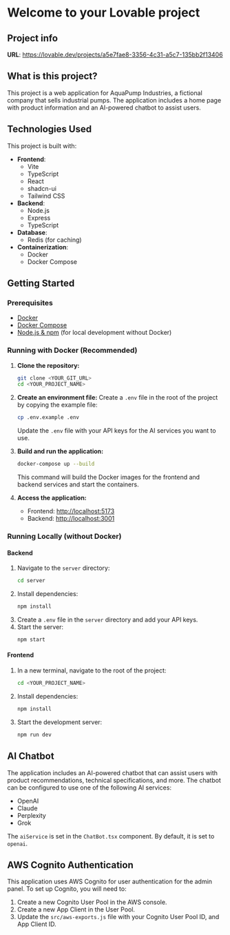 # Welcome to your Lovable project

## Project info

**URL**: https://lovable.dev/projects/a5e7fae8-3356-4c31-a5c7-135bb2f13406

## What is this project?

This project is a web application for AquaPump Industries, a fictional company that sells industrial pumps. The application includes a home page with product information and an AI-powered chatbot to assist users.

## Technologies Used

This project is built with:

- **Frontend**:
  - Vite
  - TypeScript
  - React
  - shadcn-ui
  - Tailwind CSS
- **Backend**:
  - Node.js
  - Express
  - TypeScript
- **Database**:
  - Redis (for caching)
- **Containerization**:
  - Docker
  - Docker Compose

## Getting Started

### Prerequisites

- [Docker](https://docs.docker.com/get-docker/)
- [Docker Compose](https://docs.docker.com/compose/install/)
- [Node.js & npm](https://github.com/nvm-sh/nvm#installing-and-updating) (for local development without Docker)

### Running with Docker (Recommended)

1.  **Clone the repository:**
    ```sh
    git clone <YOUR_GIT_URL>
    cd <YOUR_PROJECT_NAME>
    ```

2.  **Create an environment file:**
    Create a `.env` file in the root of the project by copying the example file:
    ```sh
    cp .env.example .env
    ```
    Update the `.env` file with your API keys for the AI services you want to use.

3.  **Build and run the application:**
    ```sh
    docker-compose up --build
    ```
    This command will build the Docker images for the frontend and backend services and start the containers.

4.  **Access the application:**
    - Frontend: [http://localhost:5173](http://localhost:5173)
    - Backend: [http://localhost:3001](http://localhost:3001)

### Running Locally (without Docker)

#### Backend

1.  Navigate to the `server` directory:
    ```sh
    cd server
    ```
2.  Install dependencies:
    ```sh
    npm install
    ```
3.  Create a `.env` file in the `server` directory and add your API keys.
4.  Start the server:
    ```sh
    npm start
    ```

#### Frontend

1.  In a new terminal, navigate to the root of the project:
    ```sh
    cd <YOUR_PROJECT_NAME>
    ```
2.  Install dependencies:
    ```sh
    npm install
    ```
3.  Start the development server:
    ```sh
    npm run dev
    ```

## AI Chatbot

The application includes an AI-powered chatbot that can assist users with product recommendations, technical specifications, and more. The chatbot can be configured to use one of the following AI services:

- OpenAI
- Claude
- Perplexity
- Grok

The `aiService` is set in the `ChatBot.tsx` component. By default, it is set to `openai`.

## AWS Cognito Authentication

This application uses AWS Cognito for user authentication for the admin panel. To set up Cognito, you will need to:

1.  Create a new Cognito User Pool in the AWS console.
2.  Create a new App Client in the User Pool.
3.  Update the `src/aws-exports.js` file with your Cognito User Pool ID, and App Client ID.
